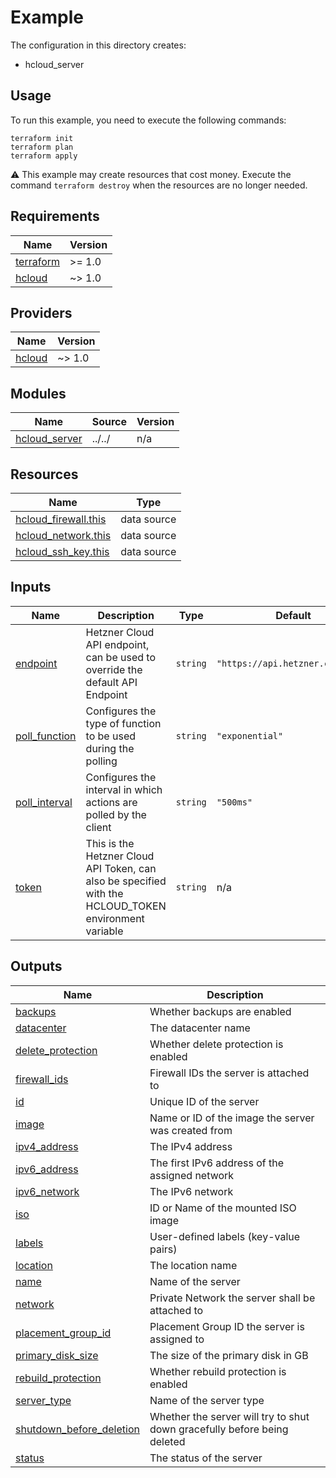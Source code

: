 # Example

The configuration in this directory creates:

* hcloud_server

## Usage

To run this example, you need to execute the following commands:

```shell
terraform init
terraform plan
terraform apply
```

:warning: This example may create resources that cost money. Execute the
command `terraform destroy` when the resources are no longer needed.

<!-- BEGIN_TF_DOCS -->
## Requirements

| Name | Version |
|------|---------|
| <a name="requirement_terraform"></a> [terraform](#requirement\_terraform) | >= 1.0 |
| <a name="requirement_hcloud"></a> [hcloud](#requirement\_hcloud) | ~> 1.0 |

## Providers

| Name | Version |
|------|---------|
| <a name="provider_hcloud"></a> [hcloud](#provider\_hcloud) | ~> 1.0 |

## Modules

| Name | Source | Version |
|------|--------|---------|
| <a name="module_hcloud_server"></a> [hcloud\_server](#module\_hcloud\_server) | ../../ | n/a |

## Resources

| Name | Type |
|------|------|
| [hcloud_firewall.this](https://registry.terraform.io/providers/hetznercloud/hcloud/latest/docs/data-sources/firewall) | data source |
| [hcloud_network.this](https://registry.terraform.io/providers/hetznercloud/hcloud/latest/docs/data-sources/network) | data source |
| [hcloud_ssh_key.this](https://registry.terraform.io/providers/hetznercloud/hcloud/latest/docs/data-sources/ssh_key) | data source |

## Inputs

| Name | Description | Type | Default | Required |
|------|-------------|------|---------|:--------:|
| <a name="input_endpoint"></a> [endpoint](#input\_endpoint) | Hetzner Cloud API endpoint, can be used to override the default API Endpoint | `string` | `"https://api.hetzner.cloud/v1"` | no |
| <a name="input_poll_function"></a> [poll\_function](#input\_poll\_function) | Configures the type of function to be used during the polling | `string` | `"exponential"` | no |
| <a name="input_poll_interval"></a> [poll\_interval](#input\_poll\_interval) | Configures the interval in which actions are polled by the client | `string` | `"500ms"` | no |
| <a name="input_token"></a> [token](#input\_token) | This is the Hetzner Cloud API Token, can also be specified with the HCLOUD\_TOKEN environment variable | `string` | n/a | yes |

## Outputs

| Name | Description |
|------|-------------|
| <a name="output_backups"></a> [backups](#output\_backups) | Whether backups are enabled |
| <a name="output_datacenter"></a> [datacenter](#output\_datacenter) | The datacenter name |
| <a name="output_delete_protection"></a> [delete\_protection](#output\_delete\_protection) | Whether delete protection is enabled |
| <a name="output_firewall_ids"></a> [firewall\_ids](#output\_firewall\_ids) | Firewall IDs the server is attached to |
| <a name="output_id"></a> [id](#output\_id) | Unique ID of the server |
| <a name="output_image"></a> [image](#output\_image) | Name or ID of the image the server was created from |
| <a name="output_ipv4_address"></a> [ipv4\_address](#output\_ipv4\_address) | The IPv4 address |
| <a name="output_ipv6_address"></a> [ipv6\_address](#output\_ipv6\_address) | The first IPv6 address of the assigned network |
| <a name="output_ipv6_network"></a> [ipv6\_network](#output\_ipv6\_network) | The IPv6 network |
| <a name="output_iso"></a> [iso](#output\_iso) | ID or Name of the mounted ISO image |
| <a name="output_labels"></a> [labels](#output\_labels) | User-defined labels (key-value pairs) |
| <a name="output_location"></a> [location](#output\_location) | The location name |
| <a name="output_name"></a> [name](#output\_name) | Name of the server |
| <a name="output_network"></a> [network](#output\_network) | Private Network the server shall be attached to |
| <a name="output_placement_group_id"></a> [placement\_group\_id](#output\_placement\_group\_id) | Placement Group ID the server is assigned to |
| <a name="output_primary_disk_size"></a> [primary\_disk\_size](#output\_primary\_disk\_size) | The size of the primary disk in GB |
| <a name="output_rebuild_protection"></a> [rebuild\_protection](#output\_rebuild\_protection) | Whether rebuild protection is enabled |
| <a name="output_server_type"></a> [server\_type](#output\_server\_type) | Name of the server type |
| <a name="output_shutdown_before_deletion"></a> [shutdown\_before\_deletion](#output\_shutdown\_before\_deletion) | Whether the server will try to shut down gracefully before being deleted |
| <a name="output_status"></a> [status](#output\_status) | The status of the server |
<!-- END_TF_DOCS -->
